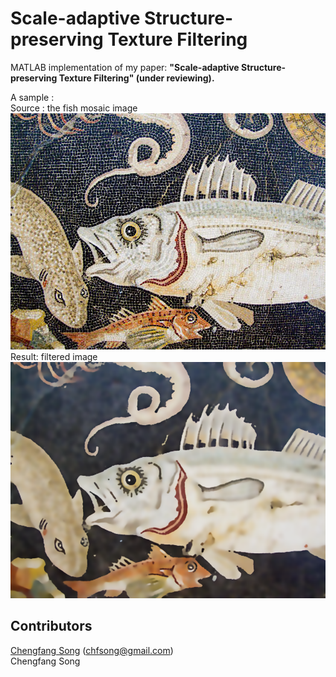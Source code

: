 # Scale-adaptive Structure-preserving Texture Filtering
MATLAB implementation of my paper: <b>"Scale-adaptive Structure-preserving Texture Filtering" (under reviewing).</b>

A sample : <br>
Source : the fish mosaic image <br>
![Source Image](fish2.jpg)   
Result: filtered image
![Filtered Image](fish2_result.png) <br>

## Contributors
[Chengfang Song](http://cfsong.github.com/) (chfsong@gmail.com)<br>
Chengfang Song

